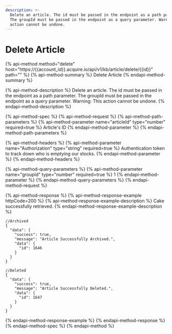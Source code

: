 ```yaml
---
description: >-
  Delete an article. The id must be passed in the endpoint as a path parameter.
  The groupId must be passed in the endpoint as a query parameter. Warning: This
  action cannot be undone.
---
```


# Delete Article

{% api-method method="delete" host="https://{{account\_id}}.acquire.io/api/v1/kb/article/delete/{{id}}" path="" %}
{% api-method-summary %}
Delete Article
{% endapi-method-summary %}

{% api-method-description %}
Delete an article. The id must be passed in the endpoint as a path parameter. The groupId must be passed in the endpoint as a query parameter. Warning: This action cannot be undone.
{% endapi-method-description %}

{% api-method-spec %}
{% api-method-request %}
{% api-method-path-parameters %}
{% api-method-parameter name="articleId" type="number" required=true %}
Article's ID
{% endapi-method-parameter %}
{% endapi-method-path-parameters %}

{% api-method-headers %}
{% api-method-parameter name="Authorization" type="string" required=true %}
Authentication token to track down who is emptying our stocks.
{% endapi-method-parameter %}
{% endapi-method-headers %}

{% api-method-query-parameters %}
{% api-method-parameter name="groupId" type="number" required=true %}
1
{% endapi-method-parameter %}
{% endapi-method-query-parameters %}
{% endapi-method-request %}

{% api-method-response %}
{% api-method-response-example httpCode=200 %}
{% api-method-response-example-description %}
Cake successfully retrieved.
{% endapi-method-response-example-description %}

```
//Archived
{
  "data": {
    "success": true,
    "message": "Article Successfully Archived.",
    "data": {
      "id": 1646
    }
  }
}

//Deleted
{
  "data": {
    "success": true,
    "message": "Article Successfully Deleted.",
    "data": {
      "id": 1647
    }
  }
}
```
{% endapi-method-response-example %}
{% endapi-method-response %}
{% endapi-method-spec %}
{% endapi-method %}



